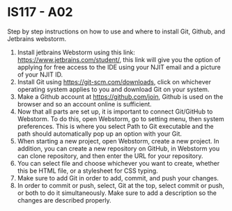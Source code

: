 # IS117 - A02

Step by step instructions on how to use and where to install Git, Github, and Jetbrains webstorm. 

1. Install jetbrains Webstorm using this link:  https://www.jetbrains.com/student/, this link will give you the option of applying for free access to the IDE using your NJIT email and a picture of your NJIT ID.
2. Install Git using https://git-scm.com/downloads, click on whichever operating system applies to you and download Git on your system.
3. Make a Github account at https://github.com/join, Github is used on the browser and so an account online is sufficient.
4. Now that all parts are set up, it is important to connect Git/GitHub to Webstorm. To do this, open Webstorm, go to setting menu, then system preferences. This is where you select Path to Git executable and the path should automatically pop up an option with your Git.
5. When starting a new project, open Webstorm, create a new project. In addition, you can create a new repository on GitHub, in Webstorm you can clone repository, and then enter the URL for your repository.
6. You can select file and choose whichever you want to create, whether this be HTML file, or a stylesheet for CSS typing.
7. Make sure to add Git in order to add, commit, and push your changes.
8. In order to commit or push, select, Git at the top, select commit or push, or both to do it simultaneously. Make sure to add a description so the changes are described properly. 
